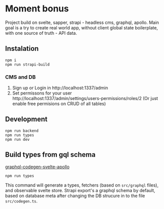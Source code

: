 # Moment bonus

Project build on svelte, sapper, strapi - headless cms, graphql, apollo.
Main goal is a try to create real world app, without client global state boilerplate, with one source of truth - API data.

## Instalation

```
npm i
npm run strapi-build
```

### CMS and DB

1. Sign up or Login in http://localhost:1337/admin
2. Set permissons for your user http://localhost:1337/admin/settings/users-permissions/roles/2
   (Or just enable free permisions on CRUD of all tables)

## Development

```
npm run backend
npm run types
npm run dev
```

## Build types from gql schema 
[graphql-codegen-svelte-apollo](https://github.com/ticruz38/graphql-codegen-svelte-apollo)

```
npm run types
```

This command will generate a types, fetchers (based on `src/graphql` files), and observable svelte store.
Strapi export's a graphql schema by default, based on database meta after changing the DB strucure in to the file `src/codegen.ts`.
